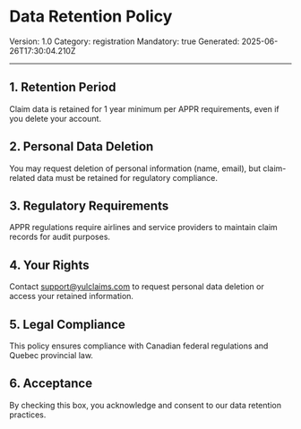 # Data Retention Policy
Version: 1.0
Category: registration
Mandatory: true
Generated: 2025-06-26T17:30:04.210Z

---

## 1. Retention Period
Claim data is retained for 1 year minimum per APPR requirements, even if you delete your account.

## 2. Personal Data Deletion
You may request deletion of personal information (name, email), but claim-related data must be retained for regulatory compliance.

## 3. Regulatory Requirements
APPR regulations require airlines and service providers to maintain claim records for audit purposes.

## 4. Your Rights
Contact support@yulclaims.com to request personal data deletion or access your retained information.

## 5. Legal Compliance
This policy ensures compliance with Canadian federal regulations and Quebec provincial law.

## 6. Acceptance
By checking this box, you acknowledge and consent to our data retention practices.
